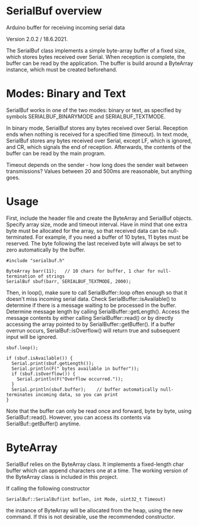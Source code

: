 SerialBuf overview
===================
Arduino buffer for receiving incoming serial data

Version 2.0.2 / 18.6.2021.

The SerialBuf class implements a simple byte-array buffer of a fixed size, which stores bytes received over Serial. When reception is complete, the buffer can be read by the application. The buffer is build around a ByteArray instance, which must be created beforehand.


Modes: Binary and Text
======================

SerialBuf works in one of the two modes: binary or text, as specified by symbols SERIALBUF_BINARYMODE and SERIALBUF_TEXTMODE. 

In binary mode, SerialBuf stores any bytes received over Serial. Reception ends when nothing is received for a specified time (timeout).
In text mode, SerialBuf stores any bytes received over Serial, except LF, which is ignored, and CR, which signals the end of reception.
Afterwards, the contents of the buffer can be read by the main program.

Timeout depends on the sender - how long does the sender wait between transmissions? Values between 20 and 500ms are reasonable, but anything goes.


Usage
=====

First, include the header file and create the ByteArray and SerialBuf objects. Specify array size, mode and timeout interval. Have in mind that one 
extra byte must be allocated for the array, so that received data can be null-terminated. 
For example, if you need a buffer of 10 bytes, 11 bytes must be reserved. The byte following the last received byte will always be 
set to zero automatically by the buffer.

    #include "serialbuf.h"
    
    ByteArray barr(11);   // 10 chars for buffer, 1 char for null-termination of strings
    SerialBuf sbuf(barr, SERIALBUF_TEXTMODE, 2000);
  
  
Then, in loop(), make sure to call SerialBuffer::loop often enough so that it doesn't miss incoming serial data. 
Check SerialBuffer::isAvailable() to determine if there is a message  waiting to be processed in the buffer. 
Determine message length by calling SerialBuffer::getLength(). 
Access the message contents by either calling SerialBuffer::read() or by directly accessing the array pointed to by SerialBuffer::getBuffer().
If a buffer overrun occurs, SerialBuf::isOverflow() will return true and subsequent input will be ignored.

    sbuf.loop();

    if (sbuf.isAvailable()) {
      Serial.print(sbuf.getLength());
      Serial.println(F(" bytes available in buffer"));
      if (sbuf.isOverflow()) {
        Serial.println(F("Overflow occurred."));
      }
      Serial.println(sbuf.buffer);    // buffer automatically null-terminates incoming data, so you can print
    }
  
Note that the buffer can only be read once and forward, byte by byte, using SerialBuf::read(). 
However, you can access its contents via SerialBuf::getBuffer() anytime. 


ByteArray
=========

SerialBuf relies on the ByteArray class. It implements a fixed-length char buffer which can append characters one at a time.
The working version of the ByteArray class is included in this project.

If calling the following constructor

    SerialBuf::SerialBuf(int buflen, int Mode, uint32_t Timeout)

the instance of ByteArray will be allocated from the heap, using the new command. If this is not desirable, use the recommended constructor.
